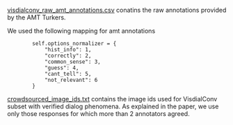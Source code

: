 [visdialconv_raw_amt_annotations.csv](visdialconv_raw_amt_annotations.csv) conatins the raw annotations provided by the AMT Turkers. 

We used the following mapping for amt annotations

```
        self.options_normalizer = {
            "hist_info": 1,
            "correctly": 2,
            "common_sense": 3,
            "guess": 4,
            "cant_tell": 5,
            "not_relevant": 6
        }
```


[crowdsourced_image_ids.txt](./crowdsourced_image_ids.txt) contains the image ids used for VisdialConv subset with verified dialog phenomena. As explained in the paper, we use only those responses for which more than 2 annotators agreed.  